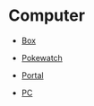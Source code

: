 # Computer

- [Box](box/box_doc.md)
- [Pokewatch](pokewatch/pokewatch_doc.md)
- [Portal](portal/portal_doc.md)



- [PC](pc.md)